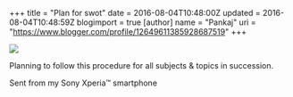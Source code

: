 +++
title = "Plan for swot"
date = 2016-08-04T10:48:00Z
updated = 2016-08-04T10:48:59Z
blogimport = true 
[author]
	name = "Pankaj"
	uri = "https://www.blogger.com/profile/12649611385928687519"
+++


 [![](http://1.bp.blogspot.com/-Y3dY5qmpCWs/V6OADK67_EI/AAAAAAAAUmQ/APMbpjOpvHoTJzNn9b7caj3DMUSdGHCFwCK4B/s320/DSC_0324-739623.JPG)](http://1.bp.blogspot.com/-Y3dY5qmpCWs/V6OADK67_EI/AAAAAAAAUmQ/APMbpjOpvHoTJzNn9b7caj3DMUSdGHCFwCK4B/s1600/DSC_0324-739623.JPG)

Planning to follow this procedure for all subjects & topics in succession.   
  


 Sent from my Sony Xperia™ smartphone

 
